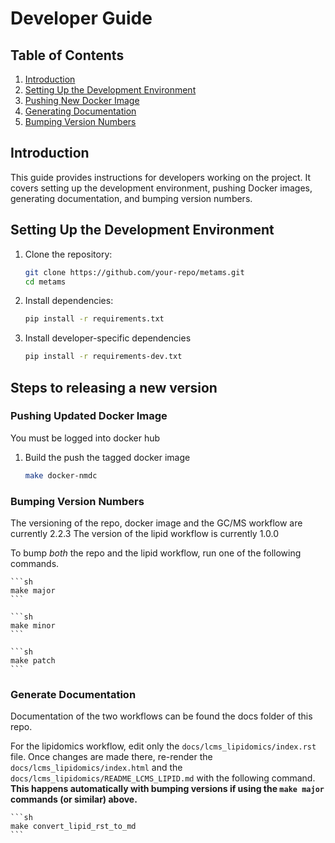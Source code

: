 # Developer Guide

## Table of Contents
1. [Introduction](#introduction)
2. [Setting Up the Development Environment](#setting-up-the-development-environment)
3. [Pushing New Docker Image](#pushing-updated-docker-image)
4. [Generating Documentation](#generating-documentation)
5. [Bumping Version Numbers](#bumping-version-numbers)

## Introduction
This guide provides instructions for developers working on the project. It covers setting up the development environment, pushing Docker images, generating documentation, and bumping version numbers.

## Setting Up the Development Environment
1. Clone the repository:
    ```sh
    git clone https://github.com/your-repo/metams.git
    cd metams
    ```
2. Install dependencies:
    ```sh
    pip install -r requirements.txt
    ```
3. Install developer-specific dependencies
    ```sh
    pip install -r requirements-dev.txt
    ```

## Steps to releasing a new version

### Pushing Updated Docker Image
You must be logged into docker hub
1. Build the push the tagged docker image
    ```sh
    make docker-nmdc
    ```

### Bumping Version Numbers
The versioning of the repo, docker image and the GC/MS workflow are currently 2.2.3
The version of the lipid workflow is currently 1.0.0

To bump *both* the repo and the lipid workflow, run one of the following commands.

    ```sh
    make major
    ```

    ```sh
    make minor
    ```

    ```sh
    make patch
    ```

### Generate Documentation
Documentation of the two workflows can be found the docs folder of this repo.

For the lipidomics workflow, edit only the `docs/lcms_lipidomics/index.rst` file.  Once changes are made there, re-render the `docs/lcms_lipidomics/index.html` and the `docs/lcms_lipidomics/README_LCMS_LIPID.md` with the following command.  **This happens automatically with bumping versions if using the `make major` commands (or similar) above.**

    ```sh
    make convert_lipid_rst_to_md
    ```

